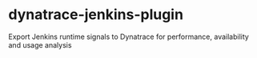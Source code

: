 # dynatrace-jenkins-plugin
Export Jenkins runtime signals to Dynatrace for performance, availability and usage analysis
